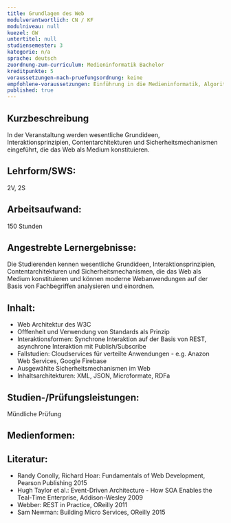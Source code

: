 ```yaml
---
title: Grundlagen des Web
modulverantwortlich: CN / KF
modulniveau: null
kuezel: GW
untertitel: null
studiensemester: 3
kategorie: n/a
sprache: deutsch
zuordnung-zum-curriculum: Medieninformatik Bachelor
kreditpunkte: 5
voraussetzungen-nach-pruefungsordnung: keine
empfohlene-voraussetzungen: Einführung in die Medieninformatik, Algorithmen und Programmierung
published: true
---
```


## Kurzbeschreibung
In der Veranstaltung werden wesentliche Grundideen, Interaktionsprinzipien, Contentarchitekturen und Sicherheitsmechanismen eingeführt, die das Web als Medium konstituieren.

## Lehrform/SWS: 
2V, 2S

## Arbeitsaufwand: 
150 Stunden

## Angestrebte Lernergebnisse:
Die Studierenden kennen wesentliche Grundideen, Interaktionsprinzipien, Contentarchitekturen und Sicherheitsmechanismen, die das Web als Medium konstituieren und können moderne Webanwendungen auf der Basis von Fachbegriffen analysieren und einordnen.

## Inhalt:
- Web Architektur des W3C
- Offfenheit und Verwendung von Standards als Prinzip
- Interaktionsformen: Synchrone Interaktion auf der Basis von REST, asynchrone Interaktion mit Publish/Subscribe
- Fallstudien: Cloudservices für verteilte Anwendungen - e.g. Anazon Web Services, Google Firebase 
- Ausgewählte Sicherheitsmechanismen im Web
- Inhaltsarchitekturen: XML, JSON, Microformate, RDFa

## Studien-/Prüfungsleistungen:
Mündliche Prüfung

## Medienformen:


## Literatur:
- Randy Conolly, Richard Hoar: Fundamentals of Web Development, Pearson Publishing 2015
- Hugh Taylor et al.: Event-Driven Architecture - How SOA Enables the Teal-Time Enterprise, Addison-Wesley 2009
- Webber: REST in Practice, OReilly 2011
- Sam Newman: Building Micro Services, OReilly 2015
